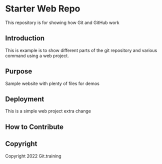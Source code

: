 # Starter Web Repo

This repository is for showing how Git and GitHub work

## Introduction

This is example is to show different parts of the git repository and various command using a web project.

## Purpose

Sample website with plenty of files for demos


## Deployment
This is a simple web project
extra change


## How to Contribute

## Copyright

Copyright 2022 Git.training